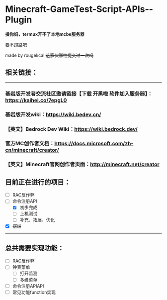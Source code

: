 # Minecraft-GameTest-Script-APIs--Plugin
**操你妈，termux开不了本地mcbe服务器**

~~要不跑路吧~~

made by rougekcal ~~这家伙哪怕提交过一次吗~~
## 相关链接：
---
### 基岩版开发​者交流社区邀请链接【下载 开黑啦 软件加入服务器】：https://kaihei.co/7epgL0
### 基岩版开发wiki：https://wiki.bedev.cn/
### 【英文】Bedrock Dev Wiki：https://wiki.bedrock.dev/
### 官方MC创作者文档：https://docs.microsoft.com/zh-cn/minecraft/creator/
### 【英文】Minecraft官网创作者页面：http://minecraft.net/creator ​

## 目前正在进行的项目：
- [ ] RAC反作弊
- [ ] 命令注册API
    - [X] 初步完成
    - [ ] 上机测试
    - [ ] 补充、拓展、优化
- [X] ~~摆烂~~
---
## 总共需要实现功能：
- [ ] RAC反作弊
- [ ] 钟表菜单
    - [ ] 打开监测
    - [ ] 多级菜单
- [ ] 命令注册APIAPI
- [ ] 常见功能function实现
